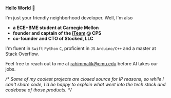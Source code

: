 **Hello World** 👋

I'm just your friendly neighborhood developer. Well, I'm also<br/>
- **a ECE+BME student at Carnegie Mellon**<br/>
- **founder and captain of the [iTeam](https://github.com/cps-innovation-team) @ CPS**<br/>
- **co-founder and CTO of Stocked, LLC**

I'm fluent in `Swift` `Python` `C`, proficient in `JS` `Arduino/C++` and a master at Stack Overflow.

Feel free to reach out to me at [rahimmalik@cmu.edu](mailto:rahimmalik@cmu.edu) before AI takes our jobs.


*/\* Some of my coolest projects are closed source for IP reasons, so while I can't share code, I'd be happy to explain what went into the tech stack and codebase of those products. \*/*

